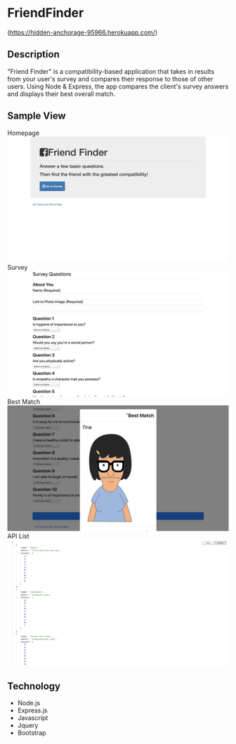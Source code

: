 # FriendFinder

(https://hidden-anchorage-95966.herokuapp.com/)

## Description
"Friend Finder" is a compatibility-based application that takes in results from your user's survey and compares their response to those of other users. Using Node & Express, the app compares the client's survey answers and displays their best overall match.
 

## Sample View
Homepage 
![Friend Finder Homepage](public/images/homepage.png)
Survey
![Friend Finder Survey](public/images/survey.png)
Best Match
![Friend Finder Best Match](public/images/bestMatch.png)
API List
![Friend Finder API List](public/images/apiList.png)


## Technology

+ Node.js
+ Express.js
+ Javascript
+ Jquery
+ Bootstrap
